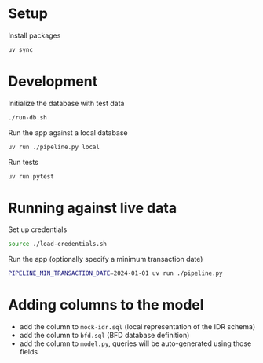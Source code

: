# Setup

Install packages

```sh
uv sync
```

# Development

Initialize the database with test data

```sh
./run-db.sh
```

Run the app against a local database

```sh
uv run ./pipeline.py local
```

Run tests

```sh
uv run pytest
```

# Running against live data

Set up credentials

```sh
source ./load-credentials.sh
```

Run the app (optionally specify a minimum transaction date)

```sh
PIPELINE_MIN_TRANSACTION_DATE=2024-01-01 uv run ./pipeline.py
```

# Adding columns to the model

- add the column to `mock-idr.sql` (local representation of the IDR schema)
- add the column to `bfd.sql` (BFD database definition)
- add the column to `model.py`, queries will be auto-generated using those fields
